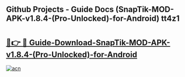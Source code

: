 ## Github Projects - Guide Docs (SnapTik-MOD-APK-v1.8.4-(Pro-Unlocked)-for-Android) tt4z1

# <h2><a href="https://apkcomod.com?title=SnapTik-MOD-APK-v1.8.4-(Pro-Unlocked)-for-Android">🔗👉 🔴 Guide-Download-SnapTik-MOD-APK-v1.8.4-(Pro-Unlocked)-for-Android </a></h2>

[![acn](https://github.com/user-attachments/assets/0f9c940e-d8b0-45ae-aac7-cd30a18b3e1c)](https://apkcomod.com?title=SnapTik-MOD-APK-v1.8.4-(Pro-Unlocked)-for-Android)
